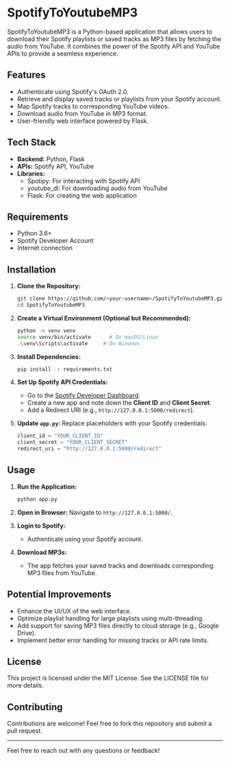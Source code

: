 # SpotifyToYoutubeMP3

SpotifyToYoutubeMP3 is a Python-based application that allows users to download their Spotify playlists or saved tracks as MP3 files by fetching the audio from YouTube. It combines the power of the Spotify API and YouTube APIs to provide a seamless experience.

## Features
- Authenticate using Spotify's OAuth 2.0.
- Retrieve and display saved tracks or playlists from your Spotify account.
- Map Spotify tracks to corresponding YouTube videos.
- Download audio from YouTube in MP3 format.
- User-friendly web interface powered by Flask.

## Tech Stack
- **Backend:** Python, Flask
- **APIs:** Spotify API, YouTube
- **Libraries:**
  - Spotipy: For interacting with Spotify API
  - youtube_dl: For downloading audio from YouTube
  - Flask: For creating the web application

## Requirements
- Python 3.6+
- Spotify Developer Account
- Internet connection

## Installation

1. **Clone the Repository:**
   ```bash
   git clone https://github.com/<your-username>/SpotifyToYoutubeMP3.git
   cd SpotifyToYoutubeMP3
   ```

2. **Create a Virtual Environment (Optional but Recommended):**
   ```bash
   python -m venv venv
   source venv/bin/activate      # On macOS/Linux
   .\venv\Scripts\activate     # On Windows
   ```

3. **Install Dependencies:**
   ```bash
   pip install -r requirements.txt
   ```

4. **Set Up Spotify API Credentials:**
   - Go to the [Spotify Developer Dashboard](https://developer.spotify.com/dashboard/).
   - Create a new app and note down the **Client ID** and **Client Secret**.
   - Add a Redirect URI (e.g., `http://127.0.0.1:5000/redirect`).

5. **Update `app.py`:**
   Replace placeholders with your Spotify credentials:
   ```python
   client_id = "YOUR_CLIENT_ID"
   client_secret = "YOUR_CLIENT_SECRET"
   redirect_uri = "http://127.0.0.1:5000/redirect"
   ```

## Usage

1. **Run the Application:**
   ```bash
   python app.py
   ```

2. **Open in Browser:**
   Navigate to `http://127.0.0.1:5000/`.

3. **Login to Spotify:**
   - Authenticate using your Spotify account.

4. **Download MP3s:**
   - The app fetches your saved tracks and downloads corresponding MP3 files from YouTube.

## Potential Improvements
- Enhance the UI/UX of the web interface.
- Optimize playlist handling for large playlists using multi-threading.
- Add support for saving MP3 files directly to cloud storage (e.g., Google Drive).
- Implement better error handling for missing tracks or API rate limits.

## License
This project is licensed under the MIT License. See the LICENSE file for more details.

## Contributing
Contributions are welcome! Feel free to fork this repository and submit a pull request.

---

Feel free to reach out with any questions or feedback!
